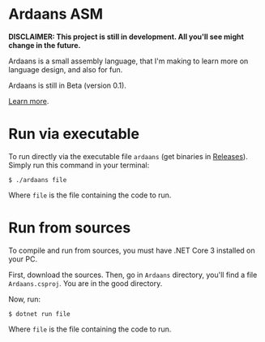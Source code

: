 # Ardaans ASM

**DISCLAIMER: This project is still in development. All you'll see might change in the future.**

Ardaans is a small assembly language, that I'm making to learn more on language design, and also for fun.

Ardaans is still in Beta (version 0.1).

[Learn more](Doc.md).

# Run via executable
To run directly via the executable file `ardaans` (get binaries in [Releases](https://gitlab.com/yoanndw/VASM/-/releases)). Simply run this command in your terminal:
```
$ ./ardaans file
```
Where `file` is the file containing the code to run.

# Run from sources
To compile and run from sources, you must have .NET Core 3 installed on your PC.

First, download the sources. Then, go in `Ardaans` directory, you'll find a file `Ardaans.csproj`. You are in the good directory.

Now, run:
```
$ dotnet run file
```
Where `file` is the file containing the code to run.